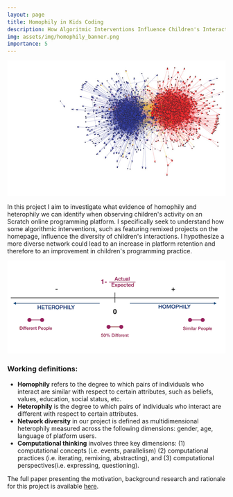 ```yaml
---
layout: page
title: Homophily in Kids Coding  
description: How Algoritmic Interventions Influence Children's Interactions
img: assets/img/homophily_banner.png
importance: 5
---
```



![example of homophily](/assets/img/homophily_banner.png)

In this project I aim to investigate what evidence of homophily and heterophily we can identify when observing children's activity on an Scratch online programming platform. I specifically seek to understand how some algorithmic interventions, such as featuring remixed projects on the homepage, influence the diversity of children's interactions. I hypothesize a more diverse network could lead to an increase in platform retention and therefore to an improvement in children's programming practice.  

![measure of homophily](/assets/img/measure_homophily.png)

### Working definitions:

* __Homophily__ refers to the degree to which pairs of individuals who interact are similar with respect to certain attributes, such as beliefs, values, education, social status, etc.
* __Heterophily__ is the degree to which pairs of individuals who interact are different with respect to certain attributes.
* __Network diversity__ in our project is defined as multidimensional heterophily measured across the following dimensions: gender, age, language of platform users. 
* __Computational thinking__ involves three key dimensions: (1) computational concepts (i.e. events, parallelism) (2) computational practices (i.e. iterating, remixing, abstracting), and (3) computational perspectives(i.e. expressing, questioning). 

The full paper presenting the motivation, background research and rationale for this project is available [here](/assets/pdf/WIP_Scratch_Homophily.pdf). 
